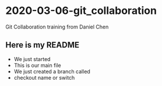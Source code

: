 # 2020-03-06-git_collaboration
Git  Collaboration training from Daniel Chen

## Here is my README
* We just started
* This is our main file
* We just created a branch called <name>
* checkout name or switch <name>
